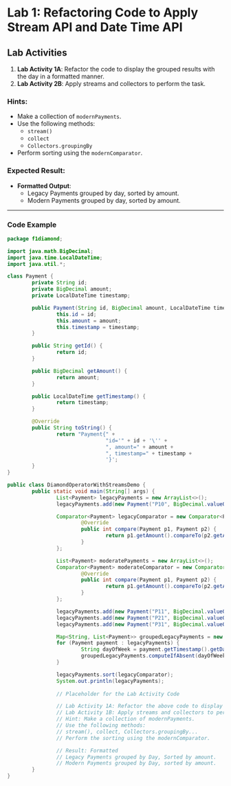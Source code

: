 # Lab 1: Refactoring Code to Apply Stream API and Date Time API

## Lab Activities

1. **Lab Activity 1A**: Refactor the code to display the grouped results with the day in a formatted manner.
2. **Lab Activity 2B**: Apply streams and collectors to perform the task.

### Hints:
- Make a collection of `modernPayments`.
- Use the following methods:
    - `stream()`
    - `collect`
    - `Collectors.groupingBy`
- Perform sorting using the `modernComparator`.

### Expected Result:
- **Formatted Output**:
    - Legacy Payments grouped by day, sorted by amount.
    - Modern Payments grouped by day, sorted by amount.

---

### Code Example

```java
package f1diamond;

import java.math.BigDecimal;
import java.time.LocalDateTime;
import java.util.*;

class Payment {
        private String id;
        private BigDecimal amount;
        private LocalDateTime timestamp;

        public Payment(String id, BigDecimal amount, LocalDateTime timestamp) {
                this.id = id;
                this.amount = amount;
                this.timestamp = timestamp;
        }

        public String getId() {
                return id;
        }

        public BigDecimal getAmount() {
                return amount;
        }

        public LocalDateTime getTimestamp() {
                return timestamp;
        }

        @Override
        public String toString() {
                return "Payment{" +
                                "id='" + id + '\'' +
                                ", amount=" + amount +
                                ", timestamp=" + timestamp +
                                '}';
        }
}

public class DiamondOperatorWithStreamsDemo {
        public static void main(String[] args) {
                List<Payment> legacyPayments = new ArrayList<>();
                legacyPayments.add(new Payment("P10", BigDecimal.valueOf(50), LocalDateTime.now().minusDays(2)));

                Comparator<Payment> legacyComparator = new Comparator<Payment>() {
                        @Override
                        public int compare(Payment p1, Payment p2) {
                                return p1.getAmount().compareTo(p2.getAmount());
                        }
                };

                List<Payment> moderatePayments = new ArrayList<>();
                Comparator<Payment> moderateComparator = new Comparator<>() {
                        @Override
                        public int compare(Payment p1, Payment p2) {
                                return p1.getAmount().compareTo(p2.getAmount());
                        }
                };

                legacyPayments.add(new Payment("P11", BigDecimal.valueOf(100), LocalDateTime.now()));
                legacyPayments.add(new Payment("P21", BigDecimal.valueOf(200), LocalDateTime.now().minusDays(1)));
                legacyPayments.add(new Payment("P31", BigDecimal.valueOf(150), LocalDateTime.now().minusDays(2)));

                Map<String, List<Payment>> groupedLegacyPayments = new TreeMap<>();
                for (Payment payment : legacyPayments) {
                        String dayOfWeek = payment.getTimestamp().getDayOfWeek().toString();
                        groupedLegacyPayments.computeIfAbsent(dayOfWeek, k -> new ArrayList<>()).add(payment);
                }

                legacyPayments.sort(legacyComparator);
                System.out.println(legacyPayments);
           
                // Placeholder for the Lab Activity Code

                // Lab Activity 1A: Refactor the above code to display the grouped results with day in a formatted manner.
                // Lab Activity 1B: Apply streams and collectors to perform the task.
                // Hint: Make a collection of modernPayments.
                // Use the following methods:
                // stream(), collect, Collectors.groupingBy...
                // Perform the sorting using the modernComparator.

                // Result: Formatted
                // Legacy Payments grouped by Day, Sorted by amount.
                // Modern Payments grouped by Day, sorted by amount.
        }
}
```